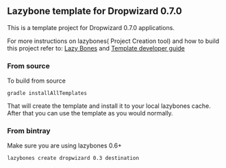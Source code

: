 Lazybone template  for Dropwizard 0.7.0
----------------------------------------

This is a template project for Dropwizard 0.7.0 applications.

For more instructions on lazybones( Project Creation tool) and how to build this project refer to:  [Lazy Bones](https://github.com/pledbrook/lazybones)
and [Template developer guide](https://github.com/pledbrook/lazybones/wiki/Template-developers-guide)

### From source

To build from source

```
gradle installAllTemplates
```

That will create the template and install it to your local lazybones cache. After that you can use the template as you would normally.

### From bintray

Make sure you are using lazybones 0.6+

```
lazybones create dropwizard 0.3 destination
```
